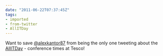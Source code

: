 ```yaml
---
date: "2011-06-22T07:37:45Z"
tags:
- imported
- from-twitter
- AllITDay
---
```

Want to save [@alexkantor87](/twitter/#/alexkantor87) from being the only one tweeting about the [AllITDay](/tags/allitday) - conference times at Tesco\!
